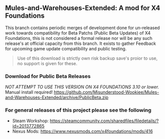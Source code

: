 ## Mules-and-Warehouses-Extended: A mod for X4 Foundations
This branch contains periodic merges of development done for un-released work towards compatibility for  Beta Patchs (Public Beta Updates) of X4 Foundations, this is not considered a formal release nor will be any such release's at official capacity from this branch. It exists to gather Feedback for upcoming game update compatibility and public testing.


> Use of this download is strictly own risk backup save's proior to use, no support is given for these.


### Download for Public Beta Releases 
_NOT ATTEMPT TO USE THIS VERSION ON X4 FOUNDATIONS 3.10 or lower._
Manual install required!
https://github.com/Misunderstood-Wookiee/Mules-and-Warehouses-Extended/archive/PublicBeta.zip


### For general releases of this project please see the following
* Steam Workshop: https://steamcommunity.com/sharedfiles/filedetails/?id=2013772865
* Nexus Mods: https://www.nexusmods.com/x4foundations/mods/416
